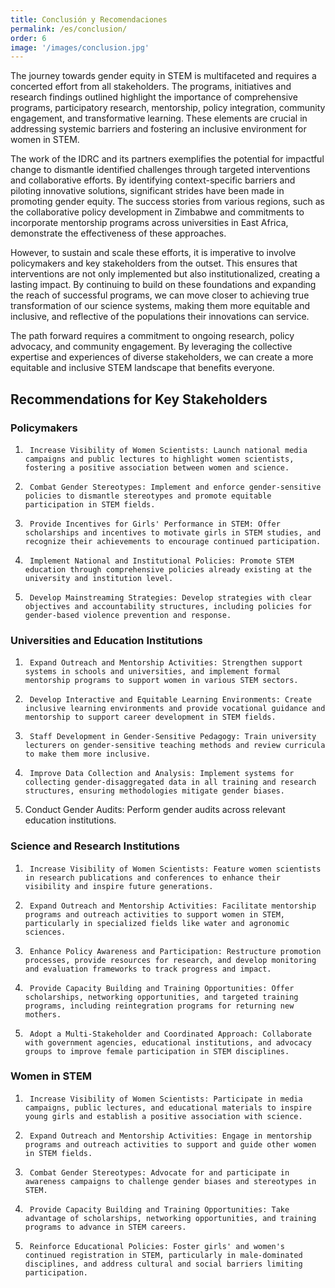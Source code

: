 ```yaml
---
title: Conclusión y Recomendaciones
permalink: /es/conclusion/
order: 6
image: '/images/conclusion.jpg'
---
```


The journey towards gender equity in STEM is multifaceted and requires a concerted effort from all stakeholders. The programs, initiatives and research findings outlined highlight the importance of comprehensive programs, participatory research, mentorship, policy integration, community engagement, and transformative learning. These elements are crucial in addressing systemic barriers and fostering an inclusive environment for women in STEM.

The work of the IDRC and its partners exemplifies the potential for impactful change to dismantle identified challenges through targeted interventions and collaborative efforts. By identifying context-specific barriers and piloting innovative solutions, significant strides have been made in promoting gender equity. The success stories from various regions, such as the collaborative policy development in Zimbabwe and commitments to incorporate mentorship programs across universities in East Africa, demonstrate the effectiveness of these approaches.

However, to sustain and scale these efforts, it is imperative to involve policymakers and key stakeholders from the outset. This ensures that interventions are not only implemented but also institutionalized, creating a lasting impact. By continuing to build on these foundations and expanding the reach of successful programs, we can move closer to achieving true transformation of our science systems, making them more equitable and inclusive, and reflective of the populations their innovations can service. 

The path forward requires a commitment to ongoing research, policy advocacy, and community engagement. By leveraging the collective expertise and experiences of diverse stakeholders, we can create a more equitable and inclusive STEM landscape that benefits everyone.

## Recommendations for Key Stakeholders

### Policymakers
1.      Increase Visibility of Women Scientists: Launch national media campaigns and public lectures to highlight women scientists, fostering a positive association between women and science.
2.      Combat Gender Stereotypes: Implement and enforce gender-sensitive policies to dismantle stereotypes and promote equitable participation in STEM fields.
3.      Provide Incentives for Girls' Performance in STEM: Offer scholarships and incentives to motivate girls in STEM studies, and recognize their achievements to encourage continued participation.
4.      Implement National and Institutional Policies: Promote STEM education through comprehensive policies already existing at the university and institution level.
5.      Develop Mainstreaming Strategies: Develop strategies with clear objectives and accountability structures, including policies for gender-based violence prevention and response.

### Universities and Education Institutions
1.      Expand Outreach and Mentorship Activities: Strengthen support systems in schools and universities, and implement formal mentorship programs to support women in various STEM sectors.
2.      Develop Interactive and Equitable Learning Environments: Create inclusive learning environments and provide vocational guidance and mentorship to support career development in STEM fields.
3.      Staff Development in Gender-Sensitive Pedagogy: Train university lecturers on gender-sensitive teaching methods and review curricula to make them more inclusive.
5.      Improve Data Collection and Analysis: Implement systems for collecting gender-disaggregated data in all training and research structures, ensuring methodologies mitigate gender biases.
6.    Conduct Gender Audits: Perform gender audits across relevant education institutions.
 
### Science and Research Institutions
1.      Increase Visibility of Women Scientists: Feature women scientists in research publications and conferences to enhance their visibility and inspire future generations.
2.      Expand Outreach and Mentorship Activities: Facilitate mentorship programs and outreach activities to support women in STEM, particularly in specialized fields like water and agronomic sciences.
3.      Enhance Policy Awareness and Participation: Restructure promotion processes, provide resources for research, and develop monitoring and evaluation frameworks to track progress and impact.
4.      Provide Capacity Building and Training Opportunities: Offer scholarships, networking opportunities, and targeted training programs, including reintegration programs for returning new mothers.
5.      Adopt a Multi-Stakeholder and Coordinated Approach: Collaborate with government agencies, educational institutions, and advocacy groups to improve female participation in STEM disciplines.

### Women in STEM
1.      Increase Visibility of Women Scientists: Participate in media campaigns, public lectures, and educational materials to inspire young girls and establish a positive association with science.
2.      Expand Outreach and Mentorship Activities: Engage in mentorship programs and outreach activities to support and guide other women in STEM fields.
3.      Combat Gender Stereotypes: Advocate for and participate in awareness campaigns to challenge gender biases and stereotypes in STEM.
4.      Provide Capacity Building and Training Opportunities: Take advantage of scholarships, networking opportunities, and training programs to advance in STEM careers.
5.      Reinforce Educational Policies: Foster girls' and women's continued registration in STEM, particularly in male-dominated disciplines, and address cultural and social barriers limiting participation.
